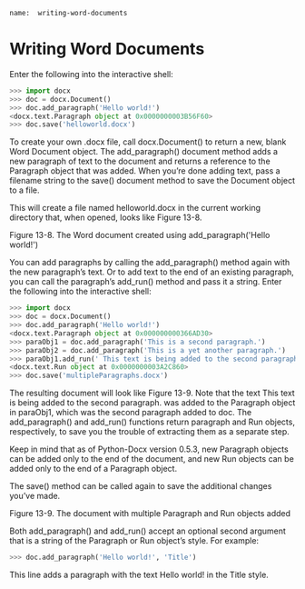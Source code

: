 ```ngMeta
name:  writing-word-documents
```
# Writing Word Documents
Enter the following into the interactive shell:

```python
>>> import docx
>>> doc = docx.Document()
>>> doc.add_paragraph('Hello world!')
<docx.text.Paragraph object at 0x0000000003B56F60>
>>> doc.save('helloworld.docx')
```
To create your own .docx file, call docx.Document() to return a new, blank Word Document object. The add_paragraph() document method adds a new paragraph of text to the document and returns a reference to the Paragraph object that was added. When you’re done adding text, pass a filename string to the save() document method to save the Document object to a file.

This will create a file named helloworld.docx in the current working directory that, when opened, looks like Figure 13-8.

<!-- ![image](assets/000038.jpg)
 -->
Figure 13-8. The Word document created using add_paragraph('Hello world!')

You can add paragraphs by calling the add_paragraph() method again with the new paragraph’s text. Or to add text to the end of an existing paragraph, you can call the paragraph’s add_run() method and pass it a string. Enter the following into the interactive shell:

```python
>>> import docx
>>> doc = docx.Document()
>>> doc.add_paragraph('Hello world!')
<docx.text.Paragraph object at 0x000000000366AD30>
>>> paraObj1 = doc.add_paragraph('This is a second paragraph.')
>>> paraObj2 = doc.add_paragraph('This is a yet another paragraph.')
>>> paraObj1.add_run(' This text is being added to the second paragraph.')
<docx.text.Run object at 0x0000000003A2C860>
>>> doc.save('multipleParagraphs.docx')
```
The resulting document will look like Figure 13-9. Note that the text This text is being added to the second paragraph. was added to the Paragraph object in paraObj1, which was the second paragraph added to doc. The add_paragraph() and add_run() functions return paragraph and Run objects, respectively, to save you the trouble of extracting them as a separate step.

Keep in mind that as of Python-Docx version 0.5.3, new Paragraph objects can be added only to the end of the document, and new Run objects can be added only to the end of a Paragraph object.

The save() method can be called again to save the additional changes you’ve made.

<!-- ![image](assets/000045.jpg)
 -->
Figure 13-9. The document with multiple Paragraph and Run objects added

Both add_paragraph() and add_run() accept an optional second argument that is a string of the Paragraph or Run object’s style. For example:

```python
>>> doc.add_paragraph('Hello world!', 'Title')
```
This line adds a paragraph with the text Hello world! in the Title style.




